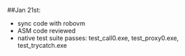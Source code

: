 ##Jan 21st: 
  - sync code with robovm
  - ASM code reviewed
  - native test suite passes: test_call0.exe, test_proxy0.exe, test_trycatch.exe
